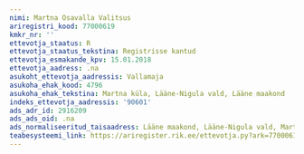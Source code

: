 ```yaml
---
nimi: Martna Osavalla Valitsus
ariregistri_kood: 77000619
kmkr_nr: ''
ettevotja_staatus: R
ettevotja_staatus_tekstina: Registrisse kantud
ettevotja_esmakande_kpv: 15.01.2018
ettevotja_aadress: .na
asukoht_ettevotja_aadressis: Vallamaja
asukoha_ehak_kood: 4796
asukoha_ehak_tekstina: Martna küla, Lääne-Nigula vald, Lääne maakond
indeks_ettevotja_aadressis: '90601'
ads_adr_id: 2916209
ads_ads_oid: .na
ads_normaliseeritud_taisaadress: Lääne maakond, Lääne-Nigula vald, Martna küla, Vallamaja
teabesysteemi_link: https://ariregister.rik.ee/ettevotja.py?ark=77000619&ref=rekvisiidid
---
```

